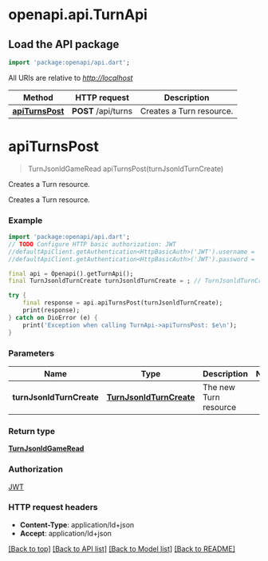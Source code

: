 # openapi.api.TurnApi

## Load the API package

```dart
import 'package:openapi/api.dart';
```

All URIs are relative to *<http://localhost>*

Method | HTTP request | Description
------------- | ------------- | -------------
[**apiTurnsPost**](TurnApi.md#apiturnspost) | **POST** /api/turns | Creates a Turn resource.

# **apiTurnsPost**
>
> TurnJsonldGameRead apiTurnsPost(turnJsonldTurnCreate)

Creates a Turn resource.

Creates a Turn resource.

### Example

```dart
import 'package:openapi/api.dart';
// TODO Configure HTTP basic authorization: JWT
//defaultApiClient.getAuthentication<HttpBasicAuth>('JWT').username = 'YOUR_USERNAME'
//defaultApiClient.getAuthentication<HttpBasicAuth>('JWT').password = 'YOUR_PASSWORD';

final api = Openapi().getTurnApi();
final TurnJsonldTurnCreate turnJsonldTurnCreate = ; // TurnJsonldTurnCreate | The new Turn resource

try {
    final response = api.apiTurnsPost(turnJsonldTurnCreate);
    print(response);
} catch on DioError (e) {
    print('Exception when calling TurnApi->apiTurnsPost: $e\n');
}
```

### Parameters

Name | Type | Description  | Notes
------------- | ------------- | ------------- | -------------
 **turnJsonldTurnCreate** | [**TurnJsonldTurnCreate**](TurnJsonldTurnCreate.md)| The new Turn resource |

### Return type

[**TurnJsonldGameRead**](TurnJsonldGameRead.md)

### Authorization

[JWT](../README.md#JWT)

### HTTP request headers

- **Content-Type**: application/ld+json
- **Accept**: application/ld+json

[[Back to top]](#) [[Back to API list]](../README.md#documentation-for-api-endpoints) [[Back to Model list]](../README.md#documentation-for-models) [[Back to README]](../README.md)
